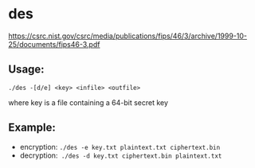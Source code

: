 # des

https://csrc.nist.gov/csrc/media/publications/fips/46/3/archive/1999-10-25/documents/fips46-3.pdf


## Usage: 

```./des -[d/e] <key> <infile> <outfile>```

  where key is a file containing a 64-bit secret key
 
 ## Example:
  * encryption: ```./des -e key.txt plaintext.txt ciphertext.bin```
  * decryption:``` ./des -d key.txt ciphertext.bin plaintext.txt```

